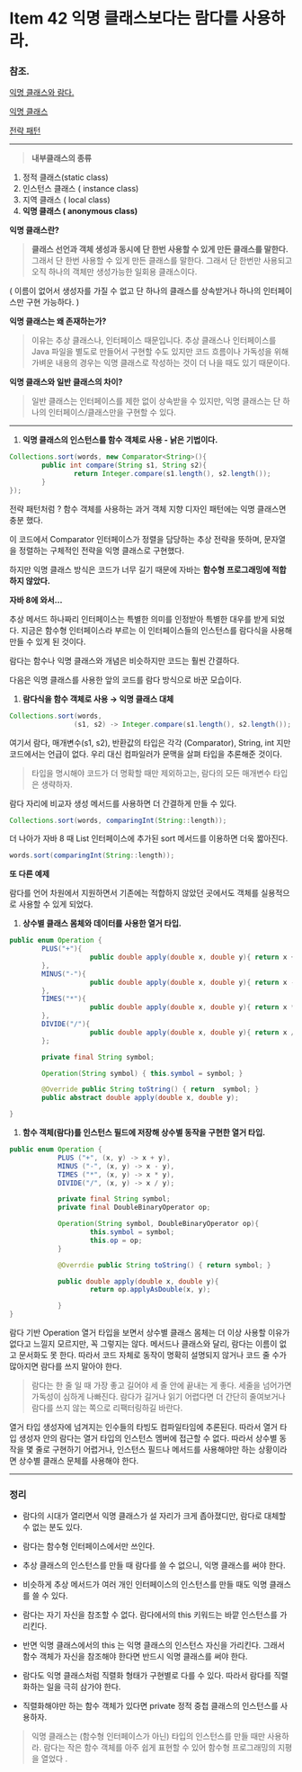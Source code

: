 # Item 42 익명 클래스보다는 람다를 사용하라.

### 참조.

[익명 클래스와 람다.](https://www.codelatte.io/courses/java_programming_basic/O2PZAC2T82LKBXAY)

[익명 클래스](https://sgcomputer.tistory.com/82)

[전략 패턴](https://steady-coding.tistory.com/381)

---

> **내부클래스의 종류**
> 
1. 정적 클래스(static class)
2. 인스턴스 클래스 ( instance class)
3. 지역 클래스 ( local class)
4. **익명 클래스 ( anonymous class)** 

**익명 클래스란?**

> **클래스 선언과 객체 생성과 동시에 단 한번 사용할 수 있게 만든 클래스를 말한다.** 그래서 단 한번 사용할 수 있게 만든 클래스를 말한다.  그래서 단 한번만 사용되고 오직 하나의 객체만 생성가능한 일회용 클래스이다.
> 

( 이름이 없어서 생성자를 가질 수 없고 단 하나의 클래스를 상속받거나 하나의 인터페이스만 구현 가능하다. ) 

**익명 클래스는 왜 존재하는가?**

> 이유는 추상 클래스나, 인터페이스 때문입니다. 추상 클래스나 인터페이스를 Java 파일을 별도로 만들어서 구현할 수도 있지만 코드 흐름이나 가독성을 위해 가벼운 내용의 경우는 익명 클래스로 작성하는 것이 더 나을 때도 있기 때문이다.
> 

**익명 클래스와 일반 클래스의 차이?**

> 일반 클래스는 인터페이스를 제한 없이 상속받을 수 있지만, 익명 클래스는 단 하나의 인터페이스/클래스만을 구현할 수 있다.
> 

---

1. **익명 클래스의 인스턴스를 함수 객체로 사용 - 낡은 기법이다.** 

```java
Collections.sort(words, new Comparator<String>(){
		public int compare(String s1, String s2){
				return Integer.compare(s1.length(), s2.length());
		}
});
```

전략 패턴처럼 ? 함수 객체를 사용하는 과거 객체 지향 디자인 패턴에는 익명 클래스면 충분 했다. 

이 코드에서 Comparator 인터페이스가 정렬을 담당하는 추상 전략을 뜻하며, 문자열을 정렬하는 구체적인 전략을 익명 클래스로 구현했다. 

하지만 익명 클래스 방식은 코드가 너무 길기 때문에 자바는 **함수형 프로그래밍에 적합하지 않았다.** 

**자바 8에 와서…**

추상 메서드 하나짜리 인터페이스는 특별한 의미를 인정받아 특별한 대우를 받게 되었다. 지금은 함수형 인터페이스라 부르는 이 인터페이스들의 인스턴스를 람다식을 사용해 만들 수 있게 된 것이다. 

람다는 함수나 익명 클래스와 개념은 비슷하지만 코드는 훨씬 간결하다. 

다음은 익명 클래스를 사용한 앞의 코드를 람다 방식으로 바꾼 모습이다. 

1. **람다식을 함수 객체로 사용 → 익명 클래스 대체** 

```java
Collections.sort(words, 
				(s1, s2) -> Integer.compare(s1.length(), s2.length());
```

여기서 람다, 매개변수(s1, s2), 반환값의 타입은 각각 (Comparator<String>), String, int 지만 코드에서는 언급이 없다. 우리 대신 컴파일러가 문맥을 살펴 타입을 추론해준 것이다. 

> 타입을 명시해야 코드가 더 명확할 때만 제외하고는, 람다의 모든 매개변수 타입은 생략하자.
> 

람다 자리에 비교자 생성 메서드를 사용하면 더 간결하게 만들 수 있다.

```java
Collections.sort(words, comparingInt(String::length));
```

더 나아가 자바 8 때 List 인터페이스에 추가된 sort 메서드를 이용하면 더욱 짧아진다. 

```java
words.sort(comparingInt(String::length));
```

**또 다른 예제** 

람다를 언어 차원에서 지원하면서 기존에는 적합하지 않았던 곳에서도 객체를 실용적으로 사용할 수 있게 되었다. 

1. **상수별 클래스 몸체와 데이터를 사용한 열거 타입.**

```java
public enum Operation {
		PLUS("+"){
					public double apply(double x, double y){ return x + y; }
		},
		MINUS("-"){
					public double apply(double x, double y){ return x - y; }
		},
		TIMES("*"){
					public double apply(double x, double y){ return x * y; }
		},
		DIVIDE("/"){
					public double apply(double x, double y){ return x / y; }
		};

		private final String symbol;

		Operation(String symbol) { this.symbol = symbol; }

		@Override public String toString() { return  symbol; }
		public abstract double apply(double x, double y);

}
```

1. **함수 객체(람다)를 인스턴스 필드에 저장해 상수별 동작을 구현한 열거 타입.** 

```java
public enum Operation {
			PLUS ("+", (x, y) -> x + y), 
			MINUS ("-", (x, y) -> x - y),
			TIMES ("*", (x, y) -> x * y),
			DIVIDE("/", (x, y) -> x / y);

			private final String symbol;
			private final DoubleBinaryOperator op;

			Operation(String symbol, DoubleBinaryOperator op){
					this.symbol = symbol;
					this.op = op;
			}

			@Overrdie public String toString() { return symbol; }

			public double apply(double x, double y){
					return op.applyAsDouble(x, y);

			}
}
```

람다 기반 Operation 열거 타입을 보면서 상수별 클래스 몸체는 더 이상 사용할 이유가 없다고 느낄지 모르지만, 꼭 그렇지는 않다. 메서드나 클래스와 달리, 람다는 이름이 없고 문서화도 못 한다. 따라서 코드 자체로 동작이 명확히 설명되지 않거나 코드 줄 수가 많아지면 람다를 쓰지 말아야 한다. 

> 람다는 한 줄 일 때 가장 좋고 길어야 세 줄 안에 끝내는 게 좋다. 세줄을 넘어가면 가독성이 심하게 나빠진다. 람다가 길거나 읽기 어렵다면 더 간단히 줄여보거나 람다를 쓰지 않는 쪽으로 리팩터링하길 바란다.
> 

열거 타입 생성자에 넘겨지는 인수들의 타빙도 컴파일타임에 추론된다. 따라서 열거 타입 생성자 안의 람다는 열거 타입의 인스턴스 멤버에 접근할 수 없다. 따라서 상수별 동작을 몇 줄로 구현하기 어렵거나, 인스턴스 필드나 메서드를 사용해야만 하는 상황이라면 상수별 클래스 문체를 사용해야 한다.

---

### 정리

- 람다의 시대가 열리면서 익명 클래스가 설 자리가 크게 좁아졌디만, 람다로 대체할 수 없는 분도 있다.
- 람다는 함수형 인터페이스에서만 쓰인다.
- 추상 클래스의 인스턴스를 만들 때 람다를 쓸 수 없으니, 익명 클래스를 써야 한다.
- 비슷하게 추상 메서드가 여러 개인 인터페이스의 인스턴스를 만들 때도 익명 클래스를 쓸 수 있다.
- 람다는 자기 자신을 참조할 수 없다. 람다에서의 this 키워드는 바깥 인스턴스를 가리킨다.
- 반면 익명 클래스에서의 this 는 익명 클래스의 인스턴스 자신을 가리킨다. 그래서 함수 객체가 자신을 참조해야 한다면 반드시 익명 클래스를 써야 한다.

- 람다도 익명 클래스처럼 직렬화 형태가 구현별로 다를 수 있다. 따라서 람다를 직렬화하는 일을 극히 삼가야 한다.
- 직렬화해야만 하는 함수 객체가 있다면 private 정적 중첩 클래스의 인스턴스를 사용하자.

> 익명 클래스는 (함수형 인터페이스가 아닌) 타입의 인스턴스를 만들 때만 사용하라. 람다는 작은 함수 객체를 아주 쉽게 표현할 수 있어 함수형 프로그래밍의 지평을 열었다 .
>